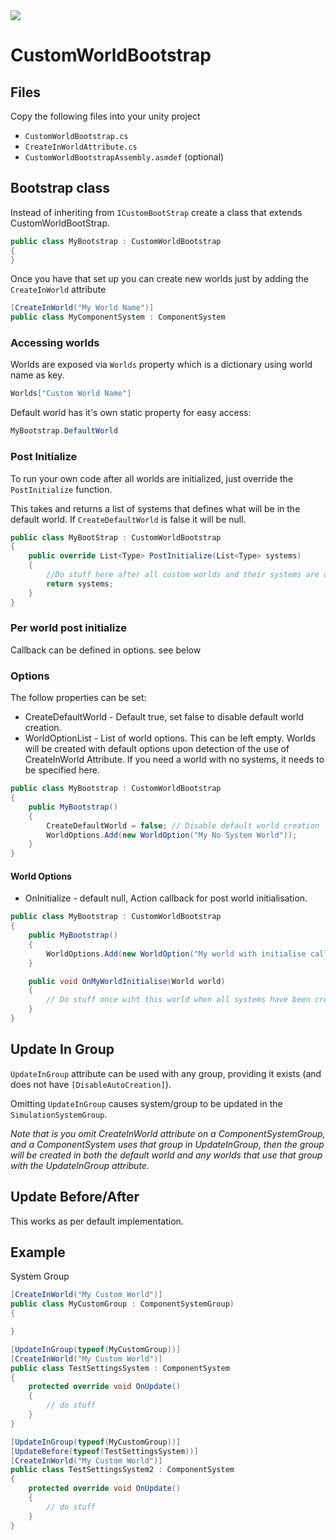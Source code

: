 <a href="http://tcci.3utilities.com/viewType.html?buildTypeId=CustomWorldBootstrap_Build&guest=1"> <img src="http://tcci.3utilities.com/app/rest/builds/buildType(id:CustomWorldBootstrap_Build)/statusIcon"/></a># CustomWorldBootstrap## FilesCopy the following files into your unity project* `CustomWorldBootstrap.cs`* `CreateInWorldAttribute.cs`* `CustomWorldBootstrapAssembly.asmdef` (optional)## Bootstrap classInstead of inheriting from `ICustomBootStrap` create a class that extends CustomWorldBootStrap.```csharppublic class MyBootstrap : CustomWorldBootstrap{}```Once you have that set up you can create new worlds just by adding the `CreateInWorld` attribute```csharp[CreateInWorld("My World Name")]public class MyComponentSystem : ComponentSystem```### Accessing worldsWorlds are exposed via `Worlds` property which is a dictionary using world name as key.```csharpWorlds["Custom World Name"]```Default world has it's own static property for easy access:```csharpMyBootstrap.DefaultWorld```### Post InitializeTo run your own code after all worlds are initialized, just override the `PostInitialize` function.This takes and returns a list of systems that defines what will be in the default world. If `CreateDefaultWorld` is false it will be null.```csharppublic class MyBootStrap : CustomWorldBootstrap{    public override List<Type> PostInitialize(List<Type> systems)     {        //Do stuff here after all custom worlds and their systems are created        return systems;    }}```### Per world post initializeCallback can be defined in options. see below### OptionsThe follow properties can be set:* CreateDefaultWorld - Default true, set false to disable default world creation.* WorldOptionList - List of world options. This can be left empty. Worlds will be created with default options upon detection of the use of CreateInWorld Attribute. If you need a world with no systems, it needs to be specified here.```csharppublic class MyBootstrap : CustomWorldBootstrap{    public MyBootstrap()    {        CreateDefaultWorld = false; // Disable default world creation        WorldOptions.Add(new WorldOption("My No System World"));    }}```#### World Options* OnInitialize - default null, Action<World> callback for post world initialisation.```csharppublic class MyBootstrap : CustomWorldBootstrap{    public MyBootstrap()    {        WorldOptions.Add(new WorldOption("My world with initialise callback") { OnInitialize = OnMyWorldInitialise});    }    public void OnMyWorldInitialise(World world)    {        // Do stuff once wiht this world when all systems have been created.    } }```## Update In Group`UpdateInGroup` attribute can be used with any group, providing it exists (and does not have `[DisableAutoCreation]`). Omitting `UpdateInGroup` causes system/group to be updated in the `SimulationSystemGroup`. *Note that is you omit CreateInWorld attribute on a ComponentSystemGroup, and a ComponentSystem uses that group in UpdateInGroup, then the group will be created in both the default world and any worlds that use that group with the UpdateInGroup attribute.*## Update Before/AfterThis works as per default implementation.## ExampleSystem Group```csharp[CreateInWorld("My Custom World")]public class MyCustomGroup : ComponentSystemGroup){}``````csharp[UpdateInGroup(typeof(MyCustomGroup))][CreateInWorld("My Custom World")]public class TestSettingsSystem : ComponentSystem{    protected override void OnUpdate()    {        // do stuff    }}[UpdateInGroup(typeof(MyCustomGroup))][UpdateBefore(typeof(TestSettingsSystem))][CreateInWorld("My Custom World")]public class TestSettingsSystem2 : ComponentSystem{    protected override void OnUpdate()    {        // do stuff    }}```